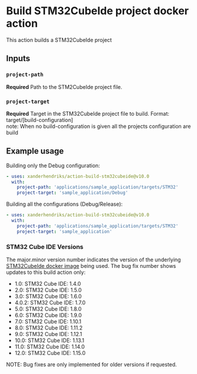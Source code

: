 # Build STM32CubeIde project docker action

This action builds a STM32CubeIde project

## Inputs

### `project-path`

**Required** Path to the STM2CubeIde project file.

### `project-target`

**Required** Target in the STM32CubeIde project file to build. Format: target/[build-configuration]  
note: When no build-configuration is given all the projects configuration are build

## Example usage

Building only the Debug configuration:
```yaml
- uses: xanderhendriks/action-build-stm32cubeide@v10.0
  with:
    project-path: 'applications/sample_application/targets/STM32'
    project-target: 'sample_application/Debug'    
```

Building all the configurations (Debug/Release):
```yaml
- uses: xanderhendriks/action-build-stm32cubeide@v10.0
  with:
    project-path: 'applications/sample_application/targets/STM32'
    project-target: 'sample_application'    
```

### STM32 Cube IDE Versions

The major.minor version number indicates the version of the underlying [STM32CubeIde docker image](https://hub.docker.com/repository/docker/xanderhendriks/stm32cubeide) being used. The bug fix number shows updates to this build action only:
- 1.0: STM32 Cube IDE: 1.4.0
- 2.0: STM32 Cube IDE: 1.5.0
- 3.0: STM32 Cube IDE: 1.6.0
- 4.0.2: STM32 Cube IDE: 1.7.0
- 5.0: STM32 Cube IDE: 1.8.0
- 6.0: STM32 Cube IDE: 1.9.0
- 7.0: STM32 Cube IDE: 1.10.1
- 8.0: STM32 Cube IDE: 1.11.2
- 9.0: STM32 Cube IDE: 1.12.1
- 10.0: STM32 Cube IDE: 1.13.1
- 11.0: STM32 Cube IDE: 1.14.0
- 12.0: STM32 Cube IDE: 1.15.0

NOTE: Bug fixes are only implemented for older versions if requested.

